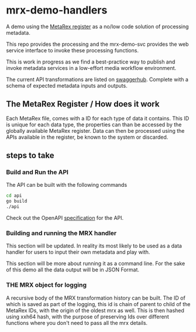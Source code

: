 # mrx-demo-handlers

A demo using the [MetaRex register][1] as a no/low code solution of processing
metadata.

This repo provides the processing and the mrx-demo-svc provides the web
service interface to invoke these processing functions.

This is work in progress as we find a best-practice way to publish and invoke
metadata services in a low-effort media workflow environment.

The current API transformations are listed on [swaggerhub][2]. Complete with a
schema of expected metadata inputs and outputs.

## The MetaRex Register / How does it work

Each MetaRex file, comes with a ID for each type of data it contains. This ID
is unique for each data type, the properties can than be accessed by the
globally available MetaRex register. Data can then be processed using the APIs
available in the register, be known to the system or discarded.

## steps to take

### Build and Run the API

The API can be built with the following commands

```cmd
cd api
go build
./api
```

Check out the OpenAPI [specification](./mrxhandle/openAPI.yaml)
for the API.

### Building and running the MRX handler

This section will be updated. In reality its most likely to be used as a data
handler for users to input their own metadata and play with.

This section will be more about running it as a command line. For the sake of
this demo all the data output will be in JSON Format.

### THE MRX object for logging

A recursive body of the MRX transformation history can be built. The ID of
which is saved as part of the logging, this id is chain of parent to child of
the MetaRex IDs, with the origin of the oldest mrx as well. This is then hashed
using xxh64 hash, with the purpose of preserving Ids over different functions
where you don't need to pass all the mrx details.

[1]: https://metarex.media/ui/reg/
[2]: https://app.swaggerhub.com/apis/TRISTAN_9/MetarexAPIDemo/0.1.0#/default/post_3dTransform